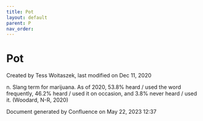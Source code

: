 ```yaml
---
title: Pot
layout: default
parent: P
nav_order:
---
```


# Pot

Created by  Tess Woitaszek, last modified on Dec 11, 2020

n. Slang term for marijuana. As of 2020, 53.8% heard / used the word frequently, 46.2% heard / used it on occasion, and 3.8% never heard / used it. (Woodard, N-R, 2020)

Document generated by Confluence on May 22, 2023 12:37


